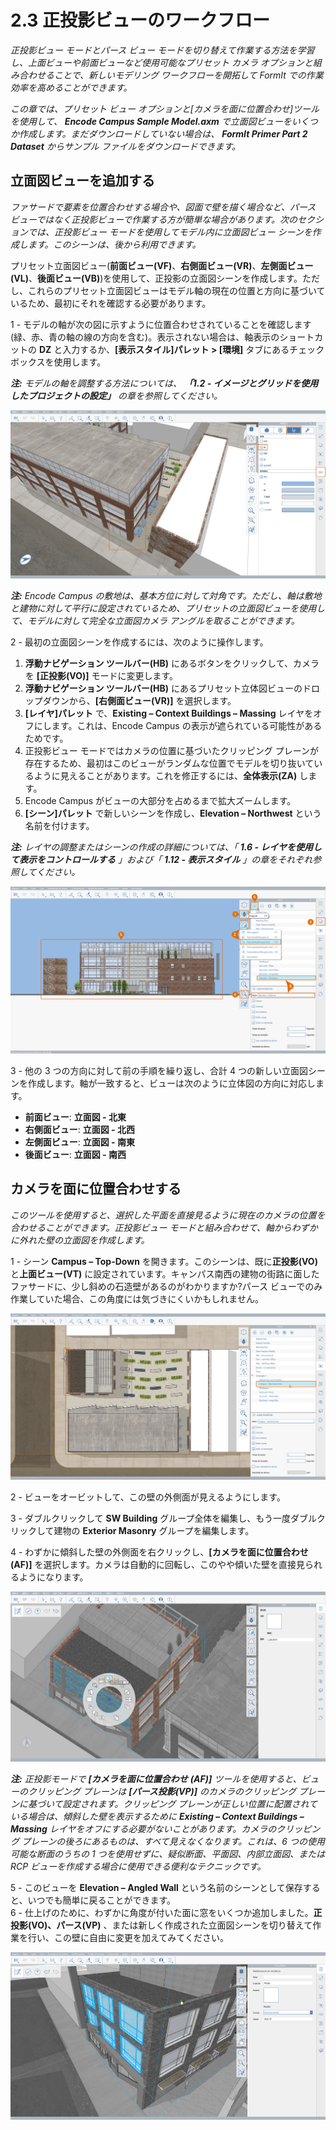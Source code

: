 # 2.3 正投影ビューのワークフロー

_正投影ビュー モードとパース ビュー モードを切り替えて作業する方法を学習し、上面ビューや前面ビューなど使用可能なプリセット カメラ オプションと組み合わせることで、新しいモデリング ワークフローを開拓して FormIt での作業効率を高めることができます。_

_この章では、プリセット ビュー オプションと[カメラを面に位置合わせ]ツールを使用して、_ _**Encode Campus Sample Model.axm** で立面図ビューをいくつか作成します。まだダウンロードしていない場合は、_ _**FormIt Primer Part 2 Dataset** からサンプル ファイルをダウンロードできます。_

## 立面図ビューを追加する

_ファサードで要素を位置合わせする場合や、図面で壁を描く場合など、パース ビューではなく正投影ビューで作業する方が簡単な場合があります。次のセクションでは、正投影ビュー モードを使用してモデル内に立面図ビュー シーンを作成します。このシーンは、後から利用できます。_

プリセット立面図ビュー(**前面ビュー(VF)**、**右側面ビュー(VR)**、**左側面ビュー(VL)**、**後面ビュー(VB)**)を使用して、正投影の立面図シーンを作成します。ただし、これらのプリセット立面図ビューはモデル軸の現在の位置と方向に基づいているため、最初にそれを確認する必要があります。

1 - モデルの軸が次の図に示すように位置合わせされていることを確認します(緑、赤、青の軸の線の方向を含む)。表示されない場合は、軸表示のショートカットの **DZ** と入力するか、**[表示スタイル]パレット > [環境]** タブにあるチェックボックスを使用します。

_**注:**_ _モデルの軸を調整する方法については、_ _**「1.2 - イメージとグリッドを使用したプロジェクトの設定」** の章を参照してください。_

![](<../../.gitbook/assets/0 (7).png>)

_**注:** Encode Campus の敷地は、基本方位に対して対角です。ただし、軸は敷地と建物に対して平行に設定されているため、プリセットの立面図ビューを使用して、モデルに対して完全な立面図カメラ アングルを取ることができます。_

2 - 最初の立面図シーンを作成するには、次のように操作します。

1. **浮動ナビゲーション ツールバー(HB)** にあるボタンをクリックして、カメラを **[正投影(VO)]** モードに変更します。
2. **浮動ナビゲーション ツールバー(HB)** にあるプリセット立体図ビューのドロップダウンから、**[右側面ビュー(VR)]** を選択します。
3. **[レイヤ]パレット** で、**Existing – Context Buildings – Massing** レイヤをオフにします。これは、Encode Campus の表示が遮られている可能性があるためです。
4. 正投影ビュー モードではカメラの位置に基づいたクリッピング プレーンが存在するため、最初はこのビューがランダムな位置でモデルを切り抜いているように見えることがあります。これを修正するには、**全体表示(ZA)** します。
5. Encode Campus がビューの大部分を占めるまで拡大ズームします。
6. **[シーン]パレット** で新しいシーンを作成し、**Elevation – Northwest** という名前を付けます。

_**注:**_ _レイヤの調整またはシーンの作成の詳細については、「_ _**1.6 - レイヤを使用して表示をコントロールする**_ _」および「_ _**1.12 - 表示スタイル** 」の章をそれぞれ参照してください。_

![](<../../.gitbook/assets/1 (10) (1).png>)

3 - 他の 3 つの方向に対して前の手順を繰り返し、合計 4 つの新しい立面図シーンを作成します。軸が一致すると、ビューは次のように立体図の方向に対応します。

* **前面ビュー**: **立面図 - 北東**
* **右側面ビュー**: **立面図 - 北西**
* **左側面ビュー**: **立面図 - 南東**
* **後面ビュー**: **立面図 - 南西**

## **カメラを面に位置合わせする**

_このツールを使用すると、選択した平面を直接見るように現在のカメラの位置を合わせることができます。正投影ビュー モードと組み合わせて、軸からわずかに外れた壁の立面図を作成します。_

1 - シーン **Campus – Top-Down** を開きます。このシーンは、既に**正投影(VO)** と**上面ビュー(VT)** に設定されています。キャンパス南西の建物の街路に面したファサードに、少し斜めの石造壁があるのがわかりますか?パース ビューでのみ作業していた場合、この角度には気づきにくいかもしれません。

![](<../../.gitbook/assets/2 (8) (1).png>)

2 - ビューをオービットして、この壁の外側面が見えるようにします。

3 - ダブルクリックして **SW Building** グループ全体を編集し、もう一度ダブルクリックして建物の **Exterior Masonry** グループを編集します。

4 - わずかに傾斜した壁の外側面を右クリックし、**[カメラを面に位置合わせ(AF)]** を選択します。カメラは自動的に回転し、このやや傾いた壁を直接見られるようになります。

![](<../../.gitbook/assets/3 (9).png>)

_**注:**_ _正投影モードで_ _**[カメラを面に位置合わせ**_ _**(AF)]**_ _ツールを使用すると、ビューのクリッピング プレーンは_ _**[パース投影(VP)]**_ _のカメラのクリッピング プレーンに基づいて設定されます。クリッピング プレーンが正しい位置に配置されている場合は、傾斜した壁を表示するために_ _**Existing – Context Buildings – Massing**_ _レイヤをオフにする必要がないことがあります。カメラのクリッピング プレーンの後ろにあるものは、すべて見えなくなります。これは、6 つの使用可能な断面のうちの 1 つを使用せずに、疑似断面、平面図、内部立面図、または RCP ビューを作成する場合に使用できる便利なテクニックです。_

5 - このビューを **Elevation – Angled Wall** という名前のシーンとして保存すると、いつでも簡単に戻ることができます。\
6 - 仕上げのために、わずかに角度が付いた面に窓をいくつか追加しました。**正投影(VO)、パース(VP)** 、または新しく作成された立面図シーンを切り替えて作業を行い、この壁に自由に変更を加えてみてください。

![6 つの新しい窓を角度が付いた面に追加した SW Building](<../../.gitbook/assets/4 (10) (1).png>)

